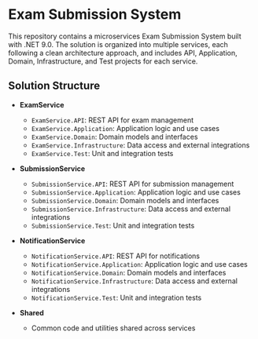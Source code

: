 # Exam Submission System

This repository contains a microservices Exam Submission System built with .NET 9.0. The solution is organized into multiple services, each following a clean architecture approach, and includes API, Application, Domain, Infrastructure, and Test projects for each service.

## Solution Structure

- **ExamService**
  - `ExamService.API`: REST API for exam management
  - `ExamService.Application`: Application logic and use cases
  - `ExamService.Domain`: Domain models and interfaces
  - `ExamService.Infrastructure`: Data access and external integrations
  - `ExamService.Test`: Unit and integration tests

- **SubmissionService**
  - `SubmissionService.API`: REST API for submission management
  - `SubmissionService.Application`: Application logic and use cases
  - `SubmissionService.Domain`: Domain models and interfaces
  - `SubmissionService.Infrastructure`: Data access and external integrations
  - `SubmissionService.Test`: Unit and integration tests

- **NotificationService**
  - `NotificationService.API`: REST API for notifications
  - `NotificationService.Application`: Application logic and use cases
  - `NotificationService.Domain`: Domain models and interfaces
  - `NotificationService.Infrastructure`: Data access and external integrations
  - `NotificationService.Test`: Unit and integration tests

- **Shared**
  - Common code and utilities shared across services

#